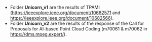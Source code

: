 * Folder **Unicorn_v1** are the results of TPAMI (https://ieeexplore.ieee.org/document/10682571 and https://ieeexplore.ieee.org/document/10682566).
* Folder **Unicorn_v2** are the results of the response of the Call for Proposals for AI-based Point Cloud Coding (m70061 & m70062 in https://dms.mpeg.expert/).
